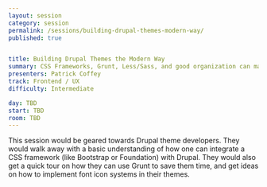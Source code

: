 ```yaml
---
layout: session
category: session
permalink: /sessions/building-drupal-themes-modern-way/
published: true


title: Building Drupal Themes the Modern Way
summary: CSS Frameworks, Grunt, Less/Sass, and good organization can make your theme development a lot faster if you know how to use them properly.
presenters: Patrick Coffey
track: Frontend / UX
difficulty: Intermediate

day: TBD
start: TBD
room: TBD
---
```


This session would be geared towards Drupal theme developers. They would walk away with a basic understanding of how one can integrate a CSS framework (like Bootstrap or Foundation) with Drupal. They would also get a quick tour on how they can use Grunt to save them time, and get ideas on how to implement font icon systems in their themes.
